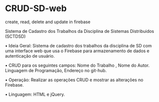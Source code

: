# CRUD-SD-web
create, read, delete and update in firebase 

Sistema de Cadastro dos Trabalhos da Disciplina de Sistemas Distribuidos (SCTDSD)

•	Ideia Geral: Sistema de cadastro dos trabalhos da disciplina de SD com uma interface web que usa o Firebase para armazenamento de dados e autenticação de usuário.

•	CRUD para os seguintes campos: Nome do Trabalho , Nome do Autor. Linguagem de Programação, Endereço no git-hub.

•	Operação: Realizar as operações CRUD e mostrar as alterações no Firebase.

•	Linguagem: HTML e jQuery.
